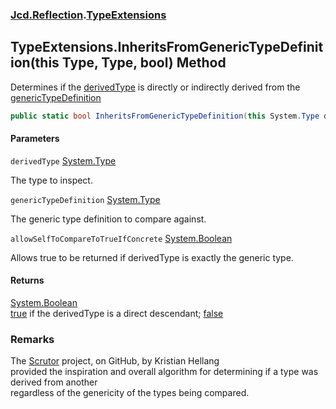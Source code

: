 ### [Jcd.Reflection](Jcd.Reflection.md 'Jcd.Reflection').[TypeExtensions](TypeExtensions.md 'Jcd.Reflection.TypeExtensions')

## TypeExtensions.InheritsFromGenericTypeDefinition(this Type, Type, bool) Method

Determines if the [derivedType](TypeExtensions.InheritsFromGenericTypeDefinition.mHC/Sebww6wWdgzeBrkOyA.md#Jcd.Reflection.TypeExtensions.InheritsFromGenericTypeDefinition(thisSystem.Type,System.Type,bool).derivedType 'Jcd.Reflection.TypeExtensions.InheritsFromGenericTypeDefinition(this System.Type, System.Type, bool).derivedType') is directly or indirectly derived from the [genericTypeDefinition](TypeExtensions.InheritsFromGenericTypeDefinition.mHC/Sebww6wWdgzeBrkOyA.md#Jcd.Reflection.TypeExtensions.InheritsFromGenericTypeDefinition(thisSystem.Type,System.Type,bool).genericTypeDefinition 'Jcd.Reflection.TypeExtensions.InheritsFromGenericTypeDefinition(this System.Type, System.Type, bool).genericTypeDefinition')

```csharp
public static bool InheritsFromGenericTypeDefinition(this System.Type derivedType, System.Type genericTypeDefinition, bool allowSelfToCompareToTrueIfConcrete=false);
```
#### Parameters

<a name='Jcd.Reflection.TypeExtensions.InheritsFromGenericTypeDefinition(thisSystem.Type,System.Type,bool).derivedType'></a>

`derivedType` [System.Type](https://docs.microsoft.com/en-us/dotnet/api/System.Type 'System.Type')

The type to inspect.

<a name='Jcd.Reflection.TypeExtensions.InheritsFromGenericTypeDefinition(thisSystem.Type,System.Type,bool).genericTypeDefinition'></a>

`genericTypeDefinition` [System.Type](https://docs.microsoft.com/en-us/dotnet/api/System.Type 'System.Type')

The generic type definition to compare against.

<a name='Jcd.Reflection.TypeExtensions.InheritsFromGenericTypeDefinition(thisSystem.Type,System.Type,bool).allowSelfToCompareToTrueIfConcrete'></a>

`allowSelfToCompareToTrueIfConcrete` [System.Boolean](https://docs.microsoft.com/en-us/dotnet/api/System.Boolean 'System.Boolean')

Allows true to be returned if derivedType is exactly the generic type.

#### Returns

[System.Boolean](https://docs.microsoft.com/en-us/dotnet/api/System.Boolean 'System.Boolean')  
[true](https://docs.microsoft.com/en-us/dotnet/csharp/language-reference/builtin-types/bool 'https://docs.microsoft.com/en-us/dotnet/csharp/language-reference/builtin-types/bool') if the derivedType is a direct descendant; [false](https://docs.microsoft.com/en-us/dotnet/csharp/language-reference/builtin-types/bool 'https://docs.microsoft.com/en-us/dotnet/csharp/language-reference/builtin-types/bool')

### Remarks

The [Scrutor](https://github.com/khellang/Scrutor 'https://github.com/khellang/Scrutor') project, on GitHub, by Kristian
Hellang   
provided the inspiration and overall algorithm for determining if a type was derived from another  
regardless of the genericity of the types being compared.